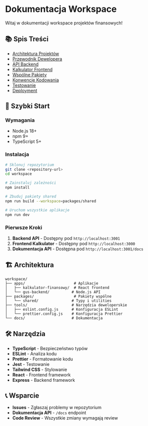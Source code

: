 # Dokumentacja Workspace

Witaj w dokumentacji workspace projektów finansowych!

## 📚 Spis Treści

- [Architektura Projektów](./architecture.md)
- [Przewodnik Dewelopera](./development-guide.md)
- [API Backend](./api-documentation.md)
- [Kalkulator Frontend](./calculator-frontend.md)
- [Wspólne Pakiety](./shared-packages.md)
- [Konwencje Kodowania](./coding-conventions.md)
- [Testowanie](./testing.md)
- [Deployment](./deployment.md)

## 🚀 Szybki Start

### Wymagania

- Node.js 18+ 
- npm 9+
- TypeScript 5+

### Instalacja

```bash
# Sklonuj repozytorium
git clone <repository-url>
cd workspace

# Zainstaluj zależności
npm install

# Zbuduj pakiety shared
npm run build --workspace=packages/shared

# Uruchom wszystkie aplikacje
npm run dev
```

### Pierwsze Kroki

1. **Backend API** - Dostępny pod `http://localhost:3001`
2. **Frontend Kalkulator** - Dostępny pod `http://localhost:3000`
3. **Dokumentacja API** - Dostępna pod `http://localhost:3001/docs`

## 🏗️ Architektura

```
workspace/
├── apps/                      # Aplikacje
│   ├── kalkulator-finansowy/  # React frontend
│   └── gus-backend/          # Node.js API
├── packages/                  # Pakiety wspólne
│   └── shared/               # Typy i utilities
├── tools/                    # Narzędzia deweloperskie
│   ├── eslint.config.js      # Konfiguracja ESLint
│   └── prettier.config.js    # Konfiguracja Prettier
└── docs/                     # Dokumentacja
```

## 🛠️ Narzędzia

- **TypeScript** - Bezpieczeństwo typów
- **ESLint** - Analiza kodu
- **Prettier** - Formatowanie kodu
- **Jest** - Testowanie
- **Tailwind CSS** - Stylowanie
- **React** - Frontend framework
- **Express** - Backend framework

## 📞 Wsparcie

- **Issues** - Zgłaszaj problemy w repozytorium
- **Dokumentacja API** - `/docs` endpoint
- **Code Review** - Wszystkie zmiany wymagają review 